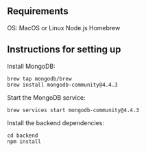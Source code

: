 ## Requirements
OS: MacOS or Linux
Node.js
Homebrew

## Instructions for setting up

Install MongoDB:
```
brew tap mongodb/brew
brew install mongodb-community@4.4.3
```

Start the MongoDB service:
```
brew services start mongodb-community@4.4.3
```

Install the backend dependencies:
```
cd backend
npm install
```
